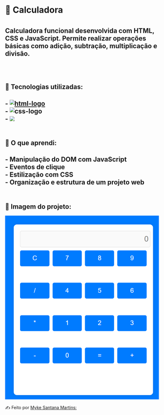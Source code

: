 <h1>🧮 Calculadora<h1/>

<h2>Calculadora funcional desenvolvida com HTML, CSS e JavaScript. Permite realizar operações básicas como adição, subtração, multiplicação e divisão.<h2/>
<br>
<h2>🚀 Tecnologias utilizadas:<h2/>
- <a href="https://google.com"><img src="https://img.shields.io/badge/HTML5-E34F26?style=for-the-badge&logo=html5&logoColor=white" alt="html-logo" /></a>
  <br>
- <img src="https://img.shields.io/badge/CSS3-1572B6?style=for-the-badge&logo=css3&logoColor=white" alt="css-logo" />
  <br>
- <img src="https://img.shields.io/badge/JavaScript-F7DF1E?style=for-the-badge&logo=JavaScript&logoColor=white"/>
<br>
<br>
 <h2>🧠 O que aprendi:<h2/>
- Manipulação do DOM com JavaScript
  <br>
- Eventos de clique
  <br> 
- Estilização com CSS
  <br>
- Organização e estrutura de um projeto web
<br>
<br>  
<h2>📸 Imagem do projeto:</h2> 
<img src= "https://github.com/msm1996/Calculadora/blob/main/Captura%20de%20tela%202025-07-19%20224103.png?raw=true" >

 <a>✍ Feito por [Myke Santana Martins:](https://www.linkedin.com/in/myke-santana-martins)<a/>
